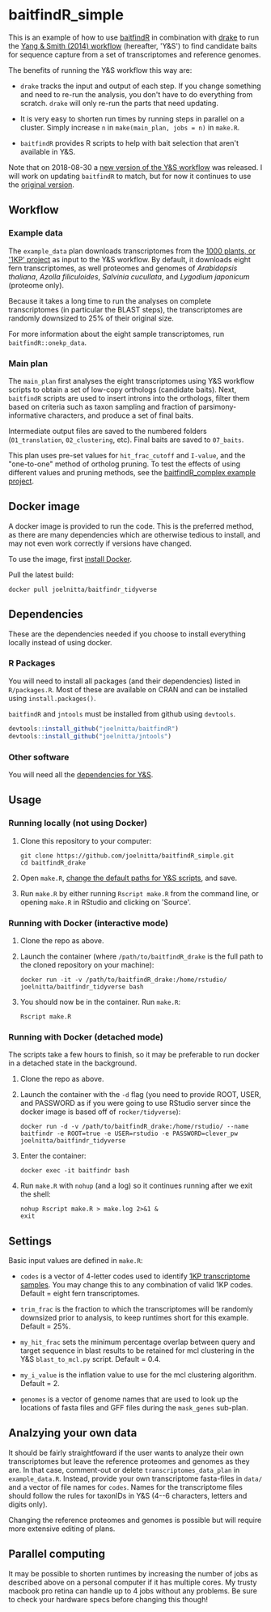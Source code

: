 
baitfindR\_simple
=================

This is an example of how to use [baitfindR](https://github.com/joelnitta/baitfindR) in combination with [drake](https://github.com/ropensci/drake) to run the [Yang & Smith (2014) workflow](https://bitbucket.org/yangya/phylogenomic_dataset_construction) (hereafter, 'Y&S') to find candidate baits for sequence capture from a set of transcriptomes and reference genomes.

The benefits of running the Y&S workflow this way are:

-   `drake` tracks the input and output of each step. If you change something and need to re-run the analysis, you don't have to do everything from scratch. `drake` will only re-run the parts that need updating.

-   It is very easy to shorten run times by running steps in parallel on a cluster. Simply increase `n` in `make(main_plan, jobs = n)` in `make.R`.

-   `baitfindR` provides R scripts to help with bait selection that aren't available in Y&S.

Note that on 2018-08-30 a [new version of the Y&S workflow](https://bitbucket.org/yanglab/phylogenomic_dataset_construction/) was released. I will work on updating `baitfindR` to match, but for now it continues to use the [original version](https://bitbucket.org/yangya/phylogenomic_dataset_construction).

Workflow
--------

### Example data

The `example_data` plan downloads transcriptomes from the [1000 plants, or '1KP' project](https://sites.google.com/a/ualberta.ca/onekp/) as input to the Y&S workflow. By default, it downloads eight fern transcriptomes, as well proteomes and genomes of *Arabidopsis thaliana*, *Azolla filiculoides*, *Salvinia cucullata*, and *Lygodium japonicum* (proteome only).

Because it takes a long time to run the analyses on complete transcriptomes (in particular the BLAST steps), the transcriptomes are randomly downsized to 25% of their original size.

For more information about the eight sample transcriptomes, run `baitfindR::onekp_data`.

### Main plan

The `main_plan` first analyses the eight transcriptomes using Y&S workflow scripts to obtain a set of low-copy orthologs (candidate baits). Next, `baitfindR` scripts are used to insert introns into the orthologs, filter them based on criteria such as taxon sampling and fraction of parsimony-informative characters, and produce a set of final baits.

Intermediate output files are saved to the numbered folders (`01_translation`, `02_clustering`, etc). Final baits are saved to `07_baits`.

This plan uses pre-set values for `hit_frac_cutoff` and `I-value`, and the "one-to-one" method of ortholog pruning. To test the effects of using different values and pruning methods, see the [baitfindR\_complex example project](https://github.com/joelnitta/baitfindR_complex).

Docker image
------------

A docker image is provided to run the code. This is the preferred method, as there are many dependencies which are otherwise tedious to install, and may not even work correctly if versions have changed.

To use the image, first [install Docker](https://docs.docker.com/install/).

Pull the latest build:

    docker pull joelnitta/baitfindr_tidyverse

Dependencies
------------

These are the dependencies needed if you choose to install everything locally instead of using docker.

### R Packages

You will need to install all packages (and their dependencies) listed in `R/packages.R`. Most of these are available on CRAN and can be installed using `install.packages()`.

`baitfindR` and `jntools` must be installed from github using `devtools`.

``` r
devtools::install_github("joelnitta/baitfindR")
devtools::install_github("joelnitta/jntools")
```

### Other software

You will need all the [dependencies for Y&S](https://bitbucket.org/yangya/phylogenomic_dataset_construction/src/master/tutorials/part1_dependencies.md).

Usage
-----

### Running locally (not using Docker)

1.  Clone this repository to your computer:

        git clone https://github.com/joelnitta/baitfindR_simple.git
        cd baitfindR_drake

2.  Open `make.R`, [change the default paths for Y&S scripts](https://joelnitta.github.io/baitfindR/reference/set_ys_path.html), and save.

3.  Run `make.R` by either running `Rscript make.R` from the command line, or opening `make.R` in RStudio and clicking on 'Source'.

### Running with Docker (interactive mode)

1.  Clone the repo as above.

2.  Launch the container (where `/path/to/baitfindR_drake` is the full path to the cloned repository on your machine):

        docker run -it -v /path/to/baitfindR_drake:/home/rstudio/ joelnitta/baitfindr_tidyverse bash

3.  You should now be in the container. Run `make.R`:

        Rscript make.R

### Running with Docker (detached mode)

The scripts take a few hours to finish, so it may be preferable to run docker in a detached state in the background.

1.  Clone the repo as above.

2.  Launch the container with the `-d` flag (you need to provide ROOT, USER, and PASSWORD as if you were going to use RStudio server since the docker image is based off of `rocker/tidyverse`):

        docker run -d -v /path/to/baitfindR_drake:/home/rstudio/ --name baitfindr -e ROOT=true -e USER=rstudio -e PASSWORD=clever_pw joelnitta/baitfindr_tidyverse

3.  Enter the container:

        docker exec -it baitfindr bash

4.  Run `make.R` with `nohup` (and a log) so it continues running after we exit the shell:

        nohup Rscript make.R > make.log 2>&1 &
        exit

Settings
--------

Basic input values are defined in `make.R`:

-   `codes` is a vector of 4-letter codes used to identify [1KP transcriptome samples](http://www.onekp.com/samples/list.php). You may change this to any combination of valid 1KP codes. Default = eight fern transcriptomes.

-   `trim_frac` is the fraction to which the transcriptomes will be randomly downsized prior to analysis, to keep runtimes short for this example. Default = 25%.

-   `my_hit_frac` sets the minimum percentage overlap between query and target sequence in blast results to be retained for mcl clustering in the Y&S `blast_to_mcl.py` script. Default = 0.4.

-   `my_i_value` is the inflation value to use for the mcl clustering algorithm. Default = 2.

-   `genomes` is a vector of genome names that are used to look up the locations of fasta files and GFF files during the `mask_genes` sub-plan.

Analzying your own data
-----------------------

It should be fairly straightfoward if the user wants to analyze their own transcriptomes but leave the reference proteomes and genomes as they are. In that case, comment-out or delete `transcriptomes_data_plan` in `example_data.R`. Instead, provide your own transcriptome fasta-files in `data/` and a vector of file names for `codes`. Names for the transcriptome files should follow the rules for taxonIDs in Y&S (4--6 characters, letters and digits only).

Changing the reference proteomes and genomes is possible but will require more extensive editing of plans.

Parallel computing
------------------

It may be possible to shorten runtimes by increasing the number of jobs as described above on a personal computer if it has multiple cores. My trusty macbook pro retina can handle up to 4 jobs without any problems. Be sure to check your hardware specs before changing this though!
